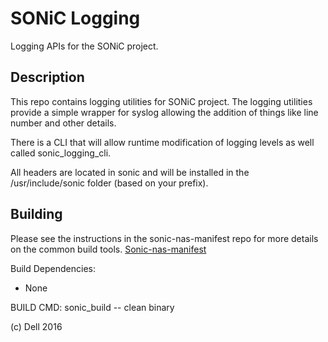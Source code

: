 SONiC Logging
=============

Logging APIs for the SONiC project.

Description
-----------

This repo contains logging utilities for SONiC project.  The logging utilities provide a simple wrapper for syslog allowing the addition of things like line number and other details.

There is a CLI that will allow runtime modification of logging levels as well called sonic_logging_cli.

All headers are located in sonic and will be installed in the /usr/include/sonic folder (based on your prefix).

Building
--------
Please see the instructions in the sonic-nas-manifest repo for more details on the common build tools.  [Sonic-nas-manifest](https://stash.force10networks.com/projects/SONIC/repos/sonic-nas-manifest/browse)

Build Dependencies:
  - None

BUILD CMD: sonic_build  -- clean binary

(c) Dell 2016


